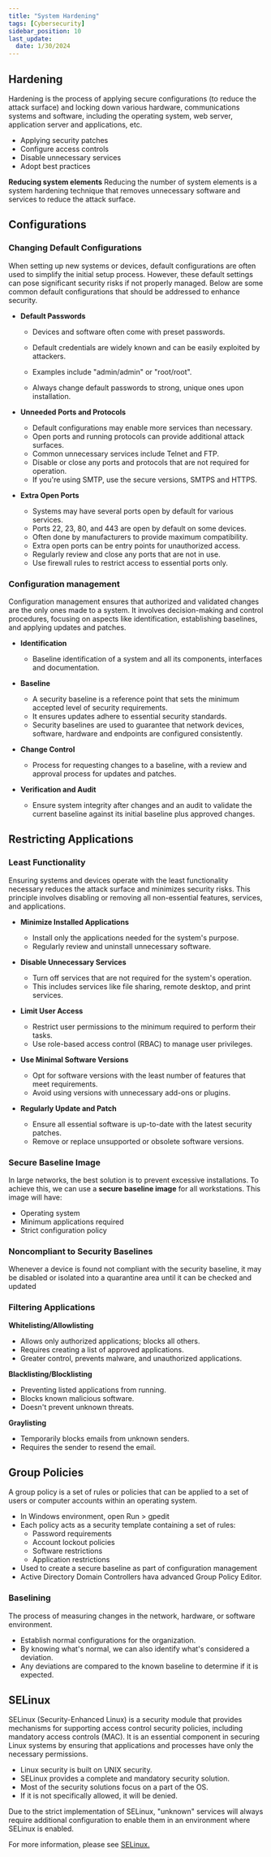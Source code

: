 ```yaml
---
title: "System Hardening"
tags: [Cybersecurity]
sidebar_position: 10
last_update:
  date: 1/30/2024
---
```



## Hardening 

Hardening is the process of applying secure configurations (to reduce the attack surface) and locking down various hardware, communications systems and software, including the operating system, web server, application server and applications, etc.

- Applying security patches
- Configure access controls
- Disable unnecessary services 
- Adopt best practices

**Reducing system elements**
Reducing the number of system elements is a system hardening technique that removes unnecessary software and services to reduce the attack surface. 

## Configurations 

### Changing Default Configurations 

When setting up new systems or devices, default configurations are often used to simplify the initial setup process. However, these default settings can pose significant security risks if not properly managed. Below are some common default configurations that should be addressed to enhance security.

- **Default Passwords**

  - Devices and software often come with preset passwords.
  - Default credentials are widely known and can be easily exploited by attackers.
  - Examples include "admin/admin" or "root/root".
  - Always change default passwords to strong, unique ones upon installation.

    <!-- 
    <div class="img-center">

    ![](/img/docs/sec+-default-passwords.png)
    
    </div>
    -->

- **Unneeded Ports and Protocols**

  - Default configurations may enable more services than necessary.
  - Open ports and running protocols can provide additional attack surfaces.
  - Common unnecessary services include Telnet and FTP.
  - Disable or close any ports and protocols that are not required for operation.
  - If you're using SMTP, use the secure versions, SMTPS and HTTPS.


- **Extra Open Ports**

  - Systems may have several ports open by default for various services.
  - Ports 22, 23, 80, and 443 are open by default on some devices.
  - Often done by manufacturers to provide maximum compatibility.
  - Extra open ports can be entry points for unauthorized access.
  - Regularly review and close any ports that are not in use.
  - Use firewall rules to restrict access to essential ports only.


### Configuration management 

Configuration management ensures that authorized and validated changes are the only ones made to a system. It involves decision-making and control procedures, focusing on aspects like identification, establishing baselines, and applying updates and patches.

- **Identification**

    - Baseline identification of a system and all its components, interfaces and documentation.

- **Baseline**

    - A security baseline is a reference point that sets the minimum accepted level of security requirements. 
    - It ensures updates adhere to essential security standards.
    - Security baselines are used to guarantee that network devices, software, hardware and endpoints are configured consistently. 

- **Change Control**   

    - Process for requesting changes to a baseline, with a review and approval process for updates and patches.

- **Verification and Audit**    

    - Ensure system integrity after changes and an audit to validate the current baseline against its initial baseline plus approved changes.

## Restricting Applications

### Least Functionality

Ensuring systems and devices operate with the least functionality necessary reduces the attack surface and minimizes security risks. This principle involves disabling or removing all non-essential features, services, and applications.

- **Minimize Installed Applications**

  - Install only the applications needed for the system's purpose.
  - Regularly review and uninstall unnecessary software.

- **Disable Unnecessary Services**

  - Turn off services that are not required for the system's operation.
  - This includes services like file sharing, remote desktop, and print services.

- **Limit User Access**

  - Restrict user permissions to the minimum required to perform their tasks.
  - Use role-based access control (RBAC) to manage user privileges.

- **Use Minimal Software Versions**

  - Opt for software versions with the least number of features that meet requirements.
  - Avoid using versions with unnecessary add-ons or plugins.

- **Regularly Update and Patch**

  - Ensure all essential software is up-to-date with the latest security patches.
  - Remove or replace unsupported or obsolete software versions.

### Secure Baseline Image 

In large networks, the best solution is to prevent excessive installations. To achieve this, we can use a **secure baseline image** for all workstations. This image will have:

- Operating system 
- Minimum applications required
- Strict configuration policy

### Noncompliant to Security Baselines 

Whenever a device is found not compliant with the security baseline, it may be disabled or isolated into a quarantine area until it can be checked and updated

### Filtering Applications

**Whitelisting/Allowlisting**

- Allows only authorized applications; blocks all others.
- Requires creating a list of approved applications.
- Greater control, prevents malware, and unauthorized applications.

**Blacklisting/Blocklisting**

- Preventing listed applications from running.
- Blocks known malicious software.
- Doesn't prevent unknown threats.

**Graylisting**

- Temporarily blocks emails from unknown senders.
- Requires the sender to resend the email.



## Group Policies 

A group policy is a set of rules or policies that can be applied to a set of users or computer accounts within an operating system. 

- In Windows environment, open Run > gpedit
- Each policy acts as a security template containing a set of rules:
  - Password requirements 
  - Account lockout policies 
  - Software restrictions 
  - Application restrictions
- Used to create a secure baseline as part of configuration management
- Active Directory Domain Controllers hava advanced Group Policy Editor.

### Baselining 

The process of measuring changes in the network, hardware, or software environment.

- Establish normal configurations for the organization.
- By knowing what's normal, we can also identify what's considered a deviation.
- Any deviations are compared to the known baseline to determine if it is expected.

## SELinux 

SELinux (Security-Enhanced Linux) is a security module that provides mechanisms for supporting access control security policies, including mandatory access controls (MAC). It is an essential component in securing Linux systems by ensuring that applications and processes have only the necessary permissions.

- Linux security is built on UNIX security. 
- SELinux provides a complete and mandatory security solution.
- Most of the security solutions focus on a part of the OS.
- If it is not specifically allowed, it will be denied. 

Due to the strict implementation of SELinux, "unknown" services will always require additional configuration to enable them in an environment where SELinux is enabled.

For more information, please see [SELinux.](../../003-Linux/004-Linux%20Security/030-SELinux.md)